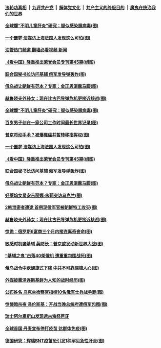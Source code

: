 ####  [法轮功真相](../../../../basic/blob/master/README.md?t=05012201) &nbsp;|&nbsp; [九评共产党](../../../../9ping.md/blob/master/README.md?t=05012201) &nbsp;|&nbsp; [解体党文化](../../../../jtdwh.md/blob/master/README.md?t=05012201)  &nbsp;|&nbsp; [共产主义的终极目的](../../../../gczydzjmd.md/blob/master/README.md?t=05012201) &nbsp;|&nbsp; [魔鬼在统治我们的世界](../../../../mgztzwmdsj.md/blob/master/README.md?t=05012201) 

#### [全球爆“不明儿童肝炎”研究：疑似感染腺病毒(图)](../pages/p9/1005188.md?t=05012201) 

#### [一个噩梦 法媒访上海法国人发现这么可怕(图)](../pages/p9/1005149.md?t=05012201) 

#### [油管热门频道 翻墙必看视频 新闻](http://45.76.130.85:81/youtube.html?05012201)

#### [《看中国》隆重推出荣誉会员专刊第45期(组图)](../pages/p9/1005146.md?t=05012201) 

#### [联合国秘书长访问基辅 俄军发导弹轰炸(图)](../pages/p9/1005145.md?t=05012201) 

#### [俄乌战让朝鲜有范本？专家：金正恩渐露马脚(图)](../pages/p9/1005080.md?t=05012201) 

#### [赫鲁晓夫外孙女：现在比古巴导弹危机更接近核战(图)](../pages/p9/1005133.md?t=05012201) 

#### [全球爆“不明儿童肝炎”研究：疑似感染腺病毒(图)](../pages/p9/1005188.md?t=05012201) 

#### [百岁男子创在一家公司工作时间最长世界记录(图)](../pages/p9/1005177.md?t=05012201) 

#### [普京将动手术？被爆罹癌并暂转移指挥权(图)](../pages/p9/1005161.md?t=05012201) 

#### [一个噩梦 法媒访上海法国人发现这么可怕(图)](../pages/p9/1005149.md?t=05012201) 

#### [《看中国》隆重推出荣誉会员专刊第45期(组图)](../pages/p9/1005146.md?t=05012201) 

#### [联合国秘书长访问基辅 俄军发导弹轰炸(图)](../pages/p9/1005145.md?t=05012201) 

#### [俄乌战让朝鲜有范本？专家：金正恩渐露马脚(图)](../pages/p9/1005080.md?t=05012201) 

#### [好莱坞女星安吉丽娜‧朱莉突访乌克兰(图)](../pages/p9/1005140.md?t=05012201) 

#### [2韩泄密者遭逮 首例现役军官被朝鲜特工收买(图)](../pages/p9/1005095.md?t=05012201) 

#### [赫鲁晓夫外孙女：现在比古巴导弹危机更接近核战(图)](../pages/p9/1005133.md?t=05012201) 

#### [惊诡：俄罗斯6富商三个月内接连离奇丧命(图)](../pages/p9/1005083.md?t=05012201) 

#### [敏感时机袭基辅 英防长：普京或发动新世界大战(图)](../pages/p9/1005054.md?t=05012201) 

#### [“基辅之鬼”击落40架俄机 遭重重包围战死(图)](../pages/p9/1005044.md?t=05012201) 

#### [俄乌战令中欧螺旋式下降 中共不可靠深植人心(图)](../pages/p9/1004993.md?t=05012201) 

#### [外媒披露泽连斯基鲜为人知的战时经历(图)](../pages/p9/1005038.md?t=05012201) 

#### [公布姓名 乌克兰检察官指控10名俄军士兵战争罪(图)](../pages/p9/1005037.md?t=05012201) 

#### [惊悚暗杀夜 泽伦斯基：开战当晚总统府遭俄军包围(图)](../pages/p9/1004970.md?t=05012201) 

#### [瑞士阿尔卑斯山发现远古海怪巨牙](../pages/p9/1005032.md?t=05012201) 

#### [全球首国 丹麦宣布停打疫苗 达群体免疫(图)](../pages/p9/1005027.md?t=05012201) 

#### [德国研究：辉瑞BNT疫苗恐引发1种罕见急性肝炎(图)](../pages/p9/1004987.md?t=05012201) 

<img src='http://gfw-breaker.win/goodnews/indexes/p9.md' width='0px' height='0px'/>
